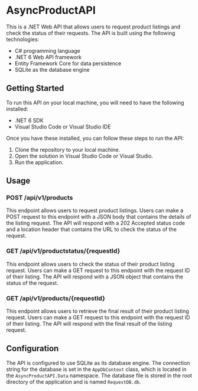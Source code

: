 # AsyncProductAPI

This is a .NET Web API that allows users to request product listings and check the status of their requests. The API is built using the following technologies:

- C# programming language
- .NET 6 Web API framework
- Entity Framework Core for data persistence
- SQLite as the database engine

## Getting Started

To run this API on your local machine, you will need to have the following installed:

- .NET 6 SDK
- Visual Studio Code or Visual Studio IDE

Once you have these installed, you can follow these steps to run the API:

1. Clone the repository to your local machine.
2. Open the solution in Visual Studio Code or Visual Studio.
3. Run the application.

## Usage

### POST /api/v1/products

This endpoint allows users to request product listings. Users can make a POST request to this endpoint with a JSON body that contains the details of the listing request. The API will respond with a 202 Accepted status code and a location header that contains the URL to check the status of the request.

### GET /api/v1/productstatus/{requestId}

This endpoint allows users to check the status of their product listing request. Users can make a GET request to this endpoint with the request ID of their listing. The API will respond with a JSON object that contains the status of the request.

### GET /api/v1/products/{requestId}

This endpoint allows users to retrieve the final result of their product listing request. Users can make a GET request to this endpoint with the request ID of their listing. The API will respond with the final result of the listing request.

## Configuration

The API is configured to use SQLite as its database engine. The connection string for the database is set in the `AppDbContext` class, which is located in the `AsyncProductAPI.Data` namespace. The database file is stored in the root directory of the application and is named `RequestDB.db`.
